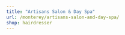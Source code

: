 ```yaml
---
title: "Artisans Salon & Day Spa"
url: /monterey/artisans-salon-and-day-spa/
shop: hairdresser
---
```

